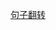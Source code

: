 [句子翻转](https://www.nowcoder.com/practice/0ae4a12ab0a048ee900d1536a6e98315?tpId=85&tqId=29896&tPage=4&rp=4&ru=/ta/2017test&qru=/ta/2017test/question-ranking)